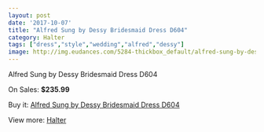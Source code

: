 ```yaml
---
layout: post
date: '2017-10-07'
title: "Alfred Sung by Dessy Bridesmaid Dress D604"
category: Halter
tags: ["dress","style","wedding","alfred","dessy"]
image: http://img.eudances.com/5284-thickbox_default/alfred-sung-by-dessy-bridesmaid-dress-d604.jpg
---
```

Alfred Sung by Dessy Bridesmaid Dress D604

On Sales: **$235.99**
<a href="https://www.eudances.com/en/halter/1783-alfred-sung-by-dessy-bridesmaid-dress-d604.html"><amp-img layout="responsive" width="600" height="600" src="//img.eudances.com/5284-thickbox_default/alfred-sung-by-dessy-bridesmaid-dress-d604.jpg" alt="Alfred Sung by Dessy Bridesmaid Dress D604 0" /></a>
<a href="https://www.eudances.com/en/halter/1783-alfred-sung-by-dessy-bridesmaid-dress-d604.html"><amp-img layout="responsive" width="600" height="600" src="//img.eudances.com/5285-thickbox_default/alfred-sung-by-dessy-bridesmaid-dress-d604.jpg" alt="Alfred Sung by Dessy Bridesmaid Dress D604 1" /></a>

Buy it: [Alfred Sung by Dessy Bridesmaid Dress D604](https://www.eudances.com/en/halter/1783-alfred-sung-by-dessy-bridesmaid-dress-d604.html "Alfred Sung by Dessy Bridesmaid Dress D604")

View more: [Halter](https://www.eudances.com/en/19-halter "Halter")